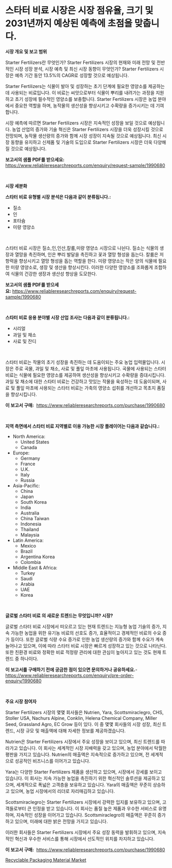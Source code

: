 <p><h1>스타터 비료 시장은 시장 점유율, 크기 및 2031년까지 예상된 예측에 초점을 맞춥니다.</h1></p><p><strong>시장 개요 및 보고 범위</strong></p>
<p><p>Starter Fertilizers란 무엇인가? Starter Fertilizers 시장의 현재와 미래 전망 및 전반적인 시장 성장 분석, 시장 예측 및 최신 시장 동향이 무엇인가? Starter Fertilizers 시장은 예측 기간 동안 13.5%의 CAGR로 성장할 것으로 예상됩니다.</p><p>Starter Fertilizers는 식물이 발아 및 성장하는 초기 단계에 필요한 영양소를 제공하는데 사용되는 비료입니다. 이 비료는 씨앗으로부터 식물이 뿌리를 내려가는 과정을 지원하고 초기 성장에 필수적인 영양소를 보충합니다. Starter Fertilizers 시장은 농업 분야에서 중요한 역할을 하며, 농작물의 생산성을 향상시키고 수확량을 증가시키는 데 기여합니다.</p><p>시장 예측에 따르면 Starter Fertilizers 시장은 지속적인 성장을 보일 것으로 예상됩니다. 농업 산업의 증가와 기술 혁신은 Starter Fertilizers 시장을 더욱 성장시킬 것으로 전망되며, 농작물 생산량의 증가와 함께 시장 성장이 지속될 것으로 예상됩니다. 최신 시장 동향을 유지하고 신제품 및 기술의 도입으로 Starter Fertilizers 시장은 더욱 다양해질 것으로 예상됩니다.</p></p>
<p><strong>보고서의 샘플 PDF를 받으세요:</strong> <a href="https://www.reliableresearchreports.com/enquiry/request-sample/1990680">https://www.reliableresearchreports.com/enquiry/request-sample/1990680</a></p>
<p>&nbsp;</p>
<p><strong>시장 세분화</strong></p>
<p><strong>스타터 비료 유형별 시장 분석은 다음과 같이 분류됩니다.:</strong></p>
<p><ul><li>질소</li><li>인</li><li>포타슘</li><li>미량 영양소</li></ul></p>
<p>&nbsp;</p>
<p><p>스타터 비료 시장은 질소,인,인산,칼륨,미량 영양소 시장으로 나뉜다. 질소는 식물의 생장과 열망을 촉진하며, 인은 뿌리 발달을 촉진하고 꽃과 열망 형성을 돕는다. 칼륨은 저항력을 향상시키고 열망 형성을 돕는 역할을 한다. 미량 영양소는 작은 양의 식물에 필요한 미량 영양소로, 생장 및 생산을 향상시킨다. 이러한 다양한 영양소를 조화롭게 조합하여 식물의 건강한 생장과 생산성 향상을 도모한다.</p></p>
<p><strong>보고서의 샘플 PDF를 받으세요:</strong>&nbsp;<a href="https://www.reliableresearchreports.com/enquiry/request-sample/1990680">https://www.reliableresearchreports.com/enquiry/request-sample/1990680</a></p>
<p>&nbsp;</p>
<p><strong> 스타터 비료 응용 분야별 시장 산업 조사는 다음과 같이 분류됩니다.:</strong></p>
<p><ul><li>시리얼</li><li>과일 및 채소</li><li>사료 및 잔디</li></ul></p>
<p>&nbsp;</p>
<p><p>스타터 비료는 작물의 초기 성장을 촉진하는 데 도움이되는 주요 농업 입력물입니다. 시장은 주로 곡물, 과일 및 채소, 사료 및 풀잎 마초에 사용됩니다. 곡물에 사용되는 스타터 비료는 식물에 필요한 영양소를 제공하여 생산성을 향상시키고 수확량을 증대시킵니다. 과일 및 채소에 대한 스타터 비료는 건강하고 맛있는 작물을 육성하는 데 도움이되며, 사료 및 풀잎 마초에 사용되는 스타터 비료는 가축의 영양소 섭취를 개선하고 목초지 품질을 향상시킵니다.</p></p>
<p><strong>이 보고서 구매:</strong>&nbsp; <a href="https://www.reliableresearchreports.com/purchase/1990680">https://www.reliableresearchreports.com/purchase/1990680</a></p>
<p>&nbsp;</p>
<p><strong>지역 측면에서 스타터 비료 지역별로 이용 가능한 시장 플레이어는 다음과 같습니다.:</strong></p>
<p><ul>
    <li>
        North America:
        <ul>
            <li>United States</li>
            <li>Canada</li>
        </ul>
    </li>
    <li>
        Europe:
        <ul>
            <li>Germany</li>
            <li>France</li>
            <li>U.K.</li>
            <li>Italy</li>
            <li>Russia</li>
        </ul>
    </li>
    <li>
        Asia-Pacific:
        <ul>
            <li>China</li>
            <li>Japan</li>
            <li>South Korea</li>
            <li>India</li>
            <li>Australia</li>
            <li>China Taiwan</li>
            <li>Indonesia</li>
            <li>Thailand</li>
            <li>Malaysia</li>
        </ul>
    </li>
    <li>
        Latin America:
        <ul>
            <li>Mexico</li>
            <li>Brazil</li>
            <li>Argentina Korea</li>
            <li>Colombia</li>
        </ul>
    </li>
    <li>
        Middle East & Africa:
        <ul>
            <li>Turkey</li>
            <li>Saudi</li>
            <li>Arabia</li>
            <li>UAE</li>
            <li>Korea</li>
        </ul>
    </li>
    </ul></p>
<p>&nbsp;</p>
<p><strong>글로벌 스타터 비료 의 새로운 트렌드는 무엇입니까? 시장?</strong></p>
<p><p>글로벌 스타터 비료 시장에서 떠오르고 있는 현재 트렌드는 지능형 농업 기술의 증가, 지속 가능한 농업을 위한 유기농 비료의 선호도 증가, 효율적이고 경제적인 비료의 수요 증가 등이다. 또한 글로벌 식량 수요 증가로 인한 농업 생산량의 증가와 함께 수요가 계속 늘어나고 있으며, 이에 따라 스타터 비료 시장은 빠르게 성장하고 있는 것으로 나타난다. 또한 친환경 비료와 정확한 비료 적정량 관리에 대한 관심이 높아지고 있는 것도 현재 트렌드 중 하나이다.</p></p>
<p><strong>이 보고서를 구매하기 전에 궁금한 점이 있으면 문의하거나 공유하세요.</strong>- <a href="https://www.reliableresearchreports.com/enquiry/pre-order-enquiry/1990680">https://www.reliableresearchreports.com/enquiry/pre-order-enquiry/1990680</a></p>
<p>&nbsp;</p>
<p><strong>주요 시장 참여자</strong></p>
<p><p>Starter Fertilizers 시장의 몇몇 회사들은 Nutrien, Yara, Scottsmiraclegro, CHS, Stoller USA, Nachurs Alpine, Conklin, Helena Chemical Company, Miller Seed, Grassland Agro, EC Grow 등이 있다. 이 중 몇몇 회사들의 시장 성장, 최신 트렌드, 시장 규모 및 매출액에 대해 자세한 정보를 제공하겠습니다.</p><p>Nutrien은 Starter Fertilizers 시장에서 주요 성장을 보이고 있으며, 최신 트렌드를 따라가고 있습니다. 이 회사는 세계적인 시장 지배력을 갖고 있으며, 농업 분야에서 탁월한 평판을 가지고 있습니다. Nutrien의 매출액은 지속적으로 증가하고 있으며, 전 세계적으로 성공적인 비즈니스를 이어가고 있습니다.</p><p>Yara는 다양한 Starter Fertilizers 제품을 생산하고 있으며, 시장에서 강세를 보이고 있습니다. 이 회사는 지속 가능한 농업을 촉진하기 위한 혁신적인 솔루션을 제공하고 있으며, 세계적으로 폭넓은 고객층을 보유하고 있습니다. Yara의 매출액은 꾸준히 상승하고 있으며, 농업 시장에서의 리더로 자리매김하고 있습니다.</p><p>Scottsmiraclegro는 Starter Fertilizers 시장에서 강력한 입지를 보유하고 있으며, 고객들로부터 큰 인정을 받고 있습니다. 이 회사는 품질 높은 제품과 우수한 서비스로 유명하며, 지속적인 성장을 이어가고 있습니다. Scottsmiraclegro의 매출액은 꾸준히 증가하고 있으며, 미래에 대한 밝은 전망을 가지고 있습니다.</p><p>이러한 회사들은 Starter Fertilizers 시장에서 주요 성장 동력을 발휘하고 있으며, 지속적인 혁신과 우수한 서비스를 통해 시장에서 선도적인 위치를 차지하고 있습니다.</p></p>
<p><strong>이 보고서 구매:</strong>&nbsp;&nbsp;<a href="https://www.reliableresearchreports.com/purchase/1990680">https://www.reliableresearchreports.com/purchase/1990680</a></p>
<p><p><a href="https://cautious-neon-760.notion.site/Recyclable-Packaging-Material-Market-Size-Growth-Outlook-from-2024-to-2031-projecting-at-Market-s--c8509f739d56484d8af401914822197a">Recyclable Packaging Material Market</a></p></p>
